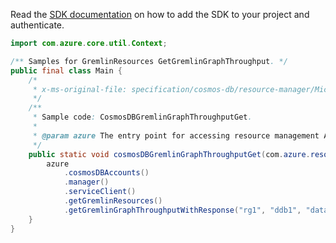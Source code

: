 Read the [SDK documentation](https://github.com/Azure/azure-sdk-for-java/blob/azure-resourcemanager_2.15.0/sdk/resourcemanager/azure-resourcemanager/README.md) on how to add the SDK to your project and authenticate.

```java
import com.azure.core.util.Context;

/** Samples for GremlinResources GetGremlinGraphThroughput. */
public final class Main {
    /*
     * x-ms-original-file: specification/cosmos-db/resource-manager/Microsoft.DocumentDB/stable/2021-10-15/examples/CosmosDBGremlinGraphThroughputGet.json
     */
    /**
     * Sample code: CosmosDBGremlinGraphThroughputGet.
     *
     * @param azure The entry point for accessing resource management APIs in Azure.
     */
    public static void cosmosDBGremlinGraphThroughputGet(com.azure.resourcemanager.AzureResourceManager azure) {
        azure
            .cosmosDBAccounts()
            .manager()
            .serviceClient()
            .getGremlinResources()
            .getGremlinGraphThroughputWithResponse("rg1", "ddb1", "databaseName", "graphName", Context.NONE);
    }
}
```
